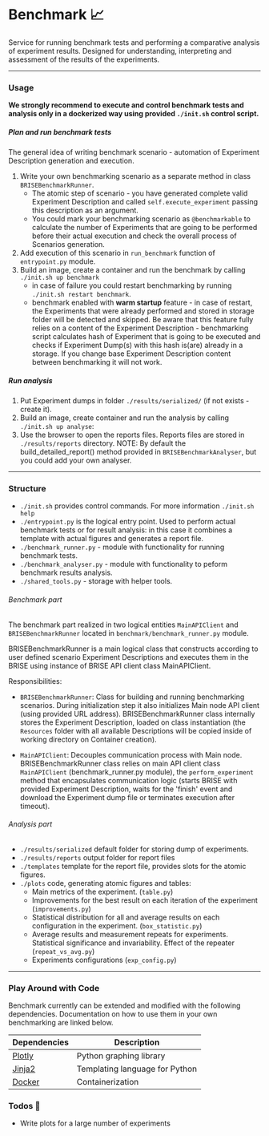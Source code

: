# Benchmark :chart_with_upwards_trend:
 
Service for running benchmark tests and performing a comparative analysis of experiment results.
Designed for understanding, interpreting and assessment of the results of the experiments.

___
### Usage
__We strongly recommend to execute and control benchmark tests and analysis only in a dockerized way using provided `./init.sh` control script.__

##### Plan and run benchmark tests
The general idea of writing benchmark scenario - automation of Experiment Description generation and execution.
1. Write your own benchmarking scenario as a separate method in class `BRISEBenchmarkRunner`.
    - The atomic step of scenario - you have generated complete valid Experiment Description and
    called `self.execute_experiment` passing this description as an argument.
    - You could mark your benchmarking scenario as `@benchmarkable` to calculate the number of Experiments
    that are going to be performed before their actual execution and check the overall process of Scenarios generation.
2. Add execution of this scenario in `run_benchmark` function of `entrypoint.py` module.
3. Build an image, create a container and run the benchmark by calling `./init.sh up benchmark`
    * in case of failure you could restart benchmarking by running `./init.sh restart benchmark`.
    * benchmark enabled with __warm startup__ feature - in case of restart, the Experiments that were already performed
    and stored in storage folder will be detected and skipped. Be aware that this feature fully relies on a content of
    the Experiment Description - benchmarking script calculates hash of Experiment that is going to be executed and
    checks if Experiment Dump(s) with this hash is(are) already in a storage. If you change base Experiment Description content
    between benchmarking it will not work.

##### Run analysis
1. Put Experiment dumps in folder `./results/serialized/` (if not exists - create it).
2. Build an image, create container and run the analysis by calling `./init.sh up analyse`:
3. Use the browser to open the reports files. Reports files are stored in `./results/reports` directory.
NOTE: By default the build_detailed_report() method provided in `BRISEBenchmarkAnalyser`, but you could add your own analyser.
___
### Structure
- `./init.sh` provides control commands. For more information `./init.sh help`
- `./entrypoint.py` is the logical entry point. Used to perform actual benchmark tests or for result analysis: in this case it combines a template with actual figures and generates a report file.
- `./benchmark_runner.py` - module with functionality for running benchmark tests.
- `./benchmark_analyser.py` - module with functionality to peform benchmark results analysis.
- `./shared_tools.py` - storage with helper tools.

###### Benchmark part
The benchmark part realized in two logical entities `MainAPIClient` and `BRISEBenchmarkRunner` located in `benchmark/benchmark_runner.py` module.

BRISEBenchmarkRunner is a main logical class that constructs according to user defined scenario Experiment Descriptions
and executes them in the BRISE using instance of BRISE API client class MainAPIClient.

Responsibilities:
- `BRISEBenchmarkRunner`: Class for building and running benchmarking scenarios.
During initialization step it also initializes Main node API client (using provided URL address).
BRISEBenchmarkRunner class internally stores the Experiment Description, loaded on class instantiation
(the `Resources` folder with all available Descriptions will be copied inside of working directory on Container creation).

- `MainAPIClient`: Decouples communication process with Main node. BRISEBenchmarkRunner class relies on main API client class
`MainAPIClient` (benchmark_runner.py module), the `perform_experiment` method that encapsulates communication logic
(starts BRISE with provided Experiment Description, waits for the 'finish' event and download the Experiment dump
file or terminates execution after timeout).

###### Analysis part
- `./results/serialized` default folder for storing dump of experiments.
- `./results/reports` output folder for report files
- `./templates` template for the report file, provides slots for the atomic figures.
- `./plots` code, generating atomic figures and tables:
  - Main metrics of the experiment. (`table.py`)
  - Improvements for the best result on each iteration of the experiment (`improvements.py`)
  - Statistical distribution for all and average results on each configuration in the experiment. (`box_statistic.py`)
  - Average results and measurement repeats for experiments. Statistical significance and invariability. Effect of the repeater (`repeat_vs_avg.py`)
  - Experiments configurations (`exp_config.py`)
___
### Play Around with Code

Benchmark currently can be extended and modified with the following dependencies. Documentation on how to use them in your own benchmarking are linked below.

| Dependencies | Description |
| ------ | ------ |
| [Plotly](https://plot.ly/python/) | Python graphing library |
| [Jinja2](http://jinja.pocoo.org/docs/2.10/) | Templating language for Python |
| [Docker](https://docs.docker.com/) | Containerization |

### Todos :construction:

 - Write plots for a large number of experiments
